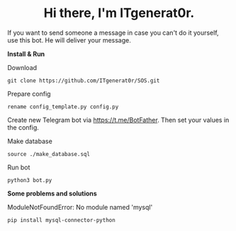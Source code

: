 <h1 align="center">Hi there, I'm ITgenerat0r.</h1>
If you want to send someone a message in case you can't do it yourself, use this bot. He will deliver your message.

**Install & Run**

Download
```terminal
git clone https://github.com/ITgenerat0r/SOS.git
```
Prepare config
```terminal
rename config_template.py config.py
```
Create new Telegram bot via https://t.me/BotFather. Then set your values in the config.

Make database
```terminal
source ./make_database.sql
```

Run bot
```terminal
python3 bot.py 
```


**Some problems and solutions**

ModuleNotFoundError: No module named 'mysql'
```terminal
pip install mysql-connector-python
```
